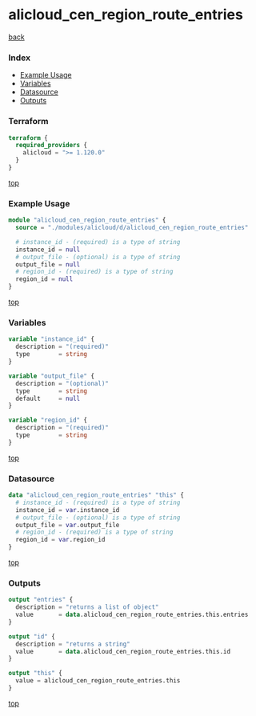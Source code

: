 # alicloud_cen_region_route_entries

[back](../alicloud.md)

### Index

- [Example Usage](#example-usage)
- [Variables](#variables)
- [Datasource](#datasource)
- [Outputs](#outputs)

### Terraform

```terraform
terraform {
  required_providers {
    alicloud = ">= 1.120.0"
  }
}
```

[top](#index)

### Example Usage

```terraform
module "alicloud_cen_region_route_entries" {
  source = "./modules/alicloud/d/alicloud_cen_region_route_entries"

  # instance_id - (required) is a type of string
  instance_id = null
  # output_file - (optional) is a type of string
  output_file = null
  # region_id - (required) is a type of string
  region_id = null
}
```

[top](#index)

### Variables

```terraform
variable "instance_id" {
  description = "(required)"
  type        = string
}

variable "output_file" {
  description = "(optional)"
  type        = string
  default     = null
}

variable "region_id" {
  description = "(required)"
  type        = string
}
```

[top](#index)

### Datasource

```terraform
data "alicloud_cen_region_route_entries" "this" {
  # instance_id - (required) is a type of string
  instance_id = var.instance_id
  # output_file - (optional) is a type of string
  output_file = var.output_file
  # region_id - (required) is a type of string
  region_id = var.region_id
}
```

[top](#index)

### Outputs

```terraform
output "entries" {
  description = "returns a list of object"
  value       = data.alicloud_cen_region_route_entries.this.entries
}

output "id" {
  description = "returns a string"
  value       = data.alicloud_cen_region_route_entries.this.id
}

output "this" {
  value = alicloud_cen_region_route_entries.this
}
```

[top](#index)